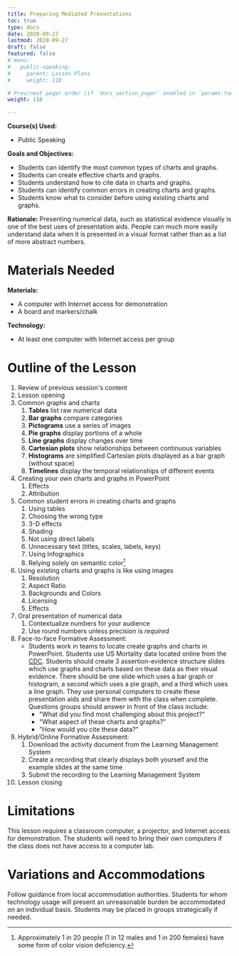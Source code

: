 ```yaml
---
title: Preparing Mediated Presentations
toc: true
type: docs
date: 2020-09-27
lastmod: 2020-09-27
draft: false
featured: false
# menu:
#   public-speaking:
#     parent: Lesson Plans
#     weight: 110

# Prev/next pager order (if `docs_section_pager` enabled in `params.toml`)
weight: 110

---
```


**Course(s) Used:**

* Public Speaking

**Goals and Objectives:**

* Students can identify the most common types of charts and graphs.
* Students can create effective charts and graphs.
* Students understand how to cite data in charts and graphs.
* Students can identify common errors in creating charts and graphs.
* Students know what to consider before using existing charts and graphs.

**Rationale:** Presenting numerical data, such as statistical evidence visually is one of the best uses of presentation aids.
People can much more easily understand data when it is presented in a visual format rather than as a list of more abstract numbers.

# Materials Needed

**Materials:**

* A computer with Internet access for demonstration
* A board and markers/chalk

**Technology:**

* At least one computer with Internet access per group

# Outline of the Lesson

1.  Review of previous session's content
2.  Lesson opening
3.  Common graphs and charts
    1.  **Tables** list raw numerical data
    2.  **Bar graphs** compare categories
    3.  **Pictograms** use a series of images
    4.  **Pie graphs** display portions of a whole
    5.  **Line graphs** display changes over time
    6.  **Cartesian plots** show relationships between continuous variables
    7.  **Histograms** are simplified Cartesian plots displayed as a bar graph (without space)
    8.  **Timelines** display the temporal relationships of different events
4.  Creating your own charts and graphs in PowerPoint
    1.  Effects
    2.  Attribution
5.  Common student errors in creating charts and graphs
    1.  Using tables
    2.  Choosing the wrong type
    3.  3-D effects
    4.  Shading
    5.  Not using direct labels
    6.  Unnecessary text (titles, scales, labels, keys)
    7.  Using Infographics
    8.  Relying solely on semantic color[^colorblind]
6.  Using existing charts and graphs is like using images
    1.  Resolution
    2.  Aspect Ratio
    3.  Backgrounds and Colors
    4.  Licensing
    5.  Effects
7.  Oral presentation of numerical data
    1.  Contextualize numbers for your audience
    2.  Use round numbers unless precision is *required* 
8.  Face-to-face Formative Assessment:
    * Students work in teams to locate create graphs and charts in PowerPoint. Students use US Mortality data located online from the [CDC](http://www.cdc.gov/nchs/nvss/deaths.htm). Students should create 3 assertion-evidence structure slides which use graphs and charts based on these data as their visual evidence. There should be one slide which uses a bar graph or histogram, a second which uses a pie graph, and a third which uses a line graph. They use personal computers to create these presentation aids and share them with the class when complete. Questions groups should answer in front of the class include:
        * "What did you find most challenging about this project?"
        * "What aspect of these charts and graphs?"
        * "How would you cite these data?"
9.  Hybrid/Online Formative Assessment:
    1.  Download the activity document from the Learning Management System
    2.  Create a recording that clearly displays both yourself and the example slides at the same time
    3.  Submit the recording to the Learning Management System
10. Lesson closing

# Limitations

This lesson requires a classroom computer, a projector, and Internet access for demonstration.
The students will need to bring their own computers if the class does not have access to a computer lab.

<!--
# Debrief
-->

# Variations and Accommodations

Follow guidance from local accommodation authorities.
Students for whom technology usage will present an unreasonable burden be accommodated on an individual basis. Students may be placed in groups strategically if needed.

<!-- End Notes -->

[^colorblind]: Approximately 1 in 20 people (1 in 12 males and 1 in 200 females) have some form of color vision deficiency.

<!-- Previous Versions

   v#   | Date       | Modifications
  ------|------------|:---------------
  v0.03 | 2020-09-27 | updated format, and for Canvas. Added formative assessment
  v0.02 | 2019-08-07 | Changes for Hugo Compatibility
  v0.01 | 2017-10-03 | updated to include timelines and color vision deficiency numbers
  v0.00 |          - | Initial Version

-->

